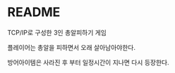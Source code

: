 # README #


TCP/IP로 구성한 3인 총알피하기 게임

플레이어는 총알을 피하면서 오래 살아남아야한다.

방어아이템은 사라진 후 부터 일정시간이 지나면 다시 등장한다.
